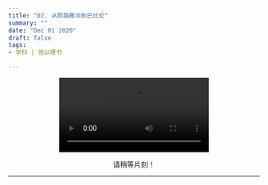 ```yaml
---
title: "02. 从耶路撒冷到巴比伦"
summary: ""
date: "Dec 01 2020"
draft: false
tags:
- 学科 | 但以理书

---
```

<center>

<video controls>
  <source src="https://filedn.com/lASHf0LVqmwBNdJJL6RAY5y/Truth%20tv/%E5%AD%A6%E8%AF%BE/ssl%20-%20%E4%BD%86%E4%BB%A5%E7%90%86/02.%20Faith%20Under%20Pressure_%20From%20Jerusalem%20to%20Babylon.mp4" type="video/mp4" />
  <p>
    Your browser doesn't support HTML5 video. Here is a
    <a href="https://filedn.com/lASHf0LVqmwBNdJJL6RAY5y/Truth%20tv/%E5%AD%A6%E8%AF%BE/ssl%20-%20%E4%BD%86%E4%BB%A5%E7%90%86/02.%20Faith%20Under%20Pressure_%20From%20Jerusalem%20to%20Babylon.mp4">link to the video</a> instead.
  </p>
</video>

请稍等片刻！


---